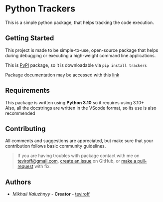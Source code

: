 # Python Trackers
This is a simple python package, that helps tracking the code execution.

## Getting Started
This project is made to be simple-to-use, open-source package that helps during debugging or executing a high-weight command line applications.

This is [PyPI](https://pypi.org/project/trackers/) package, so it is downloadable via `pip install trackers`

Package documentation may be accessed with this [link](https://github.com/teviroff/python-trackers/wiki)

## Requirements
This package is written using **Python 3.10** so it requires using 3.10+  
Also, all the docstrings are written in the VScode format, so its use is also recommended

## Contributing
All comments and suggestions are appreciated, but make sure that your contribution follows basic community guidelines.

> If you are having troubles with package contact with me on <teviroff@gmail.com>, [create an issue](https://github.com/teviroff/python-trackers/issues) on GitHub, or [make a pull-request](https://github.com/teviroff/python-trackers/compare) with fix.

## Authors
* *Mikhail Kaluzhnyy* - **Creator** - [teviroff](https://github.com/teviroff)